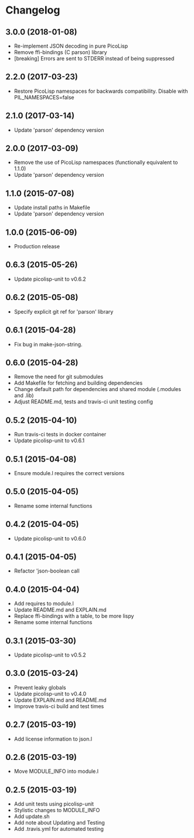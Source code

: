 # Changelog

## 3.0.0 (2018-01-08)

  * Re-implement JSON decoding in pure PicoLisp
  * Remove ffi-bindings (C parson) library
  * [breaking] Errors are sent to STDERR instead of being suppressed

## 2.2.0 (2017-03-23)

  * Restore PicoLisp namespaces for backwards compatibility. Disable with PIL_NAMESPACES=false

## 2.1.0 (2017-03-14)

  * Update 'parson' dependency version

## 2.0.0 (2017-03-09)

  * Remove the use of PicoLisp namespaces (functionally equivalent to 1.1.0)
  * Update 'parson' dependency version

## 1.1.0 (2015-07-08)

  * Update install paths in Makefile
  * Update 'parson' dependency version

## 1.0.0 (2015-06-09)

  * Production release

## 0.6.3 (2015-05-26)

  * Update picolisp-unit to v0.6.2

## 0.6.2 (2015-05-08)

  * Specify explicit git ref for 'parson' library

## 0.6.1 (2015-04-28)

  * Fix bug in make-json-string.

## 0.6.0 (2015-04-28)

  * Remove the need for git submodules
  * Add Makefile for fetching and building dependencies
  * Change default path for dependencies and shared module (.modules and .lib)
  * Adjust README.md, tests and travis-ci unit testing config

## 0.5.2 (2015-04-10)

  * Run travis-ci tests in docker container
  * Update picolisp-unit to v0.6.1

## 0.5.1 (2015-04-08)

  * Ensure module.l requires the correct versions

## 0.5.0 (2015-04-05)

  * Rename some internal functions

## 0.4.2 (2015-04-05)

  * Update picolisp-unit to v0.6.0

## 0.4.1 (2015-04-05)

  * Refactor 'json-boolean call

## 0.4.0 (2015-04-04)

  * Add requires to module.l
  * Update README.md and EXPLAIN.md
  * Replace ffi-bindings with a table, to be more lispy
  * Rename some internal functions

## 0.3.1 (2015-03-30)

  * Update picolisp-unit to v0.5.2

## 0.3.0 (2015-03-24)

  * Prevent leaky globals
  * Update picolisp-unit to v0.4.0
  * Update EXPLAIN.md and README.md
  * Improve travis-ci build and test times

## 0.2.7 (2015-03-19)

  * Add license information to json.l

## 0.2.6 (2015-03-19)

  * Move MODULE_INFO into module.l

## 0.2.5 (2015-03-19)

  * Add unit tests using picolisp-unit
  * Stylistic changes to MODULE_INFO
  * Add update.sh
  * Add note about Updating and Testing
  * Add .travis.yml for automated testing
